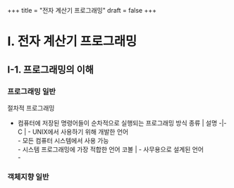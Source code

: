 +++
title = "전자 계산기 프로그래밍"
draft = false
+++
# I. 전자 계산기 프로그래밍
## I-1. 프로그래밍의 이해
### 프로그래밍 일반
절차적 프로그래밍
- 컴퓨터에 저장된 명령어들이 순차적으로 실행되는 프로그래밍 방식
종류 | 설명
-|-
C | - UNIX에서 사용하기 위해 개발한 언어 <br> - 모든 컴퓨터 시스템에서 사용 가능 <br> - 시스템 프로그래밍에 가장 적합한 언어
코볼 | - 사무용으로 설계된 언어 <br> - 

### 객체지향 일반